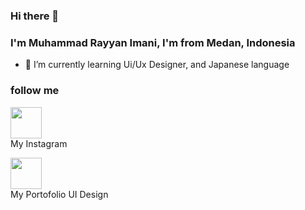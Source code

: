 ### Hi there 👋
### I'm Muhammad Rayyan Imani, I'm from Medan, Indonesia

- 🌱 I’m currently learning Ui/Ux Designer, and Japanese language

### follow me

<a href = "https://www.instagram.com/muhammad_rayyan1510/" alt="Instagram"><img src="https://img.icons8.com/fluency//000000/instagram-new.png" height="50" width="50" style= margin-right:15px;/></a><br>
My Instagram

<a href = "https://www.figma.com/@Mhd_Rayyan" alt="Figma"><img src="https://icons8.com/icon/zfHRZ6i1Wg0U/figma" height="50" width="50" style= margin-right:15px;/></a><br> My Portofolio UI Design

<!--
**rayyan1510/rayyan1510** is a ✨ _special_ ✨ repository because its `README.md` (this file) appears on your GitHub profile.

Here are some ideas to get you started:

- 🔭 I’m currently working on ...
- 🌱 I’m currently learning Ui/Ux Designer
- 👯 I’m looking to collaborate on ...
- 🤔 I’m looking for help with ...
- 💬 Ask me about ...
- 📫 How to reach me: ...
- 😄 Pronouns: ...
- ⚡ Fun fact: ...
-->
